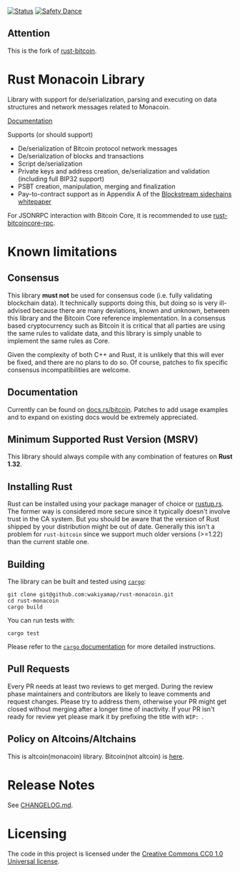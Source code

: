 [![Status](https://travis-ci.org/wakiyamap/rust-monacoin.png?branch=master)](https://travis-ci.org/wakiyamap/rust-monacoin)
[![Safety Dance](https://img.shields.io/badge/unsafe-forbidden-success.svg)](https://github.com/rust-secure-code/safety-dance/)

## Attention
This is the fork of [rust-bitcoin](https://github.com/rust-bitcoin/rust-bitcoin).

# Rust Monacoin Library

Library with support for de/serialization, parsing and executing on data
structures and network messages related to Monacoin.

[Documentation](https://docs.rs/monacoin/)

Supports (or should support)

* De/serialization of Bitcoin protocol network messages
* De/serialization of blocks and transactions
* Script de/serialization
* Private keys and address creation, de/serialization and validation (including full BIP32 support)
* PSBT creation, manipulation, merging and finalization
* Pay-to-contract support as in Appendix A of the [Blockstream sidechains whitepaper](https://www.blockstream.com/sidechains.pdf)

For JSONRPC interaction with Bitcoin Core, it is recommended to use
[rust-bitcoincore-rpc](https://github.com/rust-bitcoin/rust-bitcoincore-rpc).

# Known limitations

## Consensus

This library **must not** be used for consensus code (i.e. fully validating
blockchain data). It technically supports doing this, but doing so is very
ill-advised because there are many deviations, known and unknown, between
this library and the Bitcoin Core reference implementation. In a consensus
based cryptocurrency such as Bitcoin it is critical that all parties are
using the same rules to validate data, and this library is simply unable
to implement the same rules as Core.

Given the complexity of both C++ and Rust, it is unlikely that this will
ever be fixed, and there are no plans to do so. Of course, patches to
fix specific consensus incompatibilities are welcome.

## Documentation

Currently can be found on [docs.rs/bitcoin](https://docs.rs/bitcoin/).
Patches to add usage examples and to expand on existing docs would be extremely
appreciated.

## Minimum Supported Rust Version (MSRV)
This library should always compile with any combination of features on **Rust 1.32**.

## Installing Rust
Rust can be installed using your package manager of choice or
[rustup.rs](https://rustup.rs). The former way is considered more secure since
it typically doesn't involve trust in the CA system. But you should be aware
that the version of Rust shipped by your distribution might be out of date.
Generally this isn't a problem for `rust-bitcoin` since we support much older
versions (>=1.22) than the current stable one.

## Building
The library can be built and tested using [`cargo`](https://github.com/rust-lang/cargo/):

```
git clone git@github.com:wakiyamap/rust-monacoin.git
cd rust-monacoin
cargo build
```

You can run tests with:

```
cargo test
```

Please refer to the [`cargo` documentation](https://doc.rust-lang.org/stable/cargo/) for more detailed instructions. 

## Pull Requests
Every PR needs at least two reviews to get merged. During the review phase
maintainers and contributors are likely to leave comments and request changes.
Please try to address them, otherwise your PR might get closed without merging
after a longer time of inactivity. If your PR isn't ready for review yet please
mark it by prefixing the title with `WIP: `.

## Policy on Altcoins/Altchains

This is altcoin(monacoin) library.
Bitcoin(not altcoin) is [here](https://github.com/rust-bitcoin/rust-bitcoin).


# Release Notes

See [CHANGELOG.md](CHANGELOG.md).


# Licensing

The code in this project is licensed under the [Creative Commons CC0 1.0
Universal license](LICENSE).
